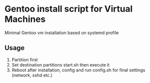 # Gentoo install script for Virtual Machines

Minimal Gentoo vm installation based on systemd profile

## Usage
1. Partition first
2. Set destination partitions start.sh then execute it
3. Reboot after installation, config and run config.sh for final settings (network, sshd etc.)
